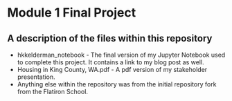 # Module 1 Final Project


## A description of the files within this repository

* hkkelderman_notebook - The final version of my Jupyter Notebook used to complete this project. It contains a link to my blog post as well.
* Housing in King County, WA.pdf - A pdf version of my stakeholder presentation.
* Anything else within the repository was from the initial repository fork from the Flatiron School.
